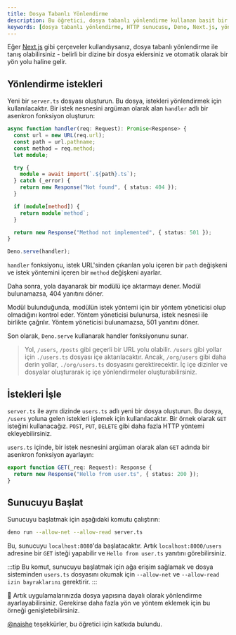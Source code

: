 ```yaml
---
title: Dosya Tabanlı Yönlendirme
description: Bu öğretici, dosya tabanlı yönlendirme kullanan basit bir HTTP sunucusu oluşturmanın nasıl yapılacağını göstermektedir. Sunucu, belirli dizinlere eklenen dosyaları otomatik olarak yönlendirme yollarına dönüştürür.
keywords: [dosya tabanlı yönlendirme, HTTP sunucusu, Deno, Next.js, yönlendirme istekleri]
---
```


Eğer [Next.js](https://nextjs.org/) gibi çerçeveler kullandıysanız, dosya tabanlı yönlendirme ile tanış olabilirsiniz - belirli bir dizine bir dosya eklersiniz ve otomatik olarak bir yön yolu haline gelir. 

## Yönlendirme istekleri

Yeni bir `server.ts` dosyası oluşturun. Bu dosya, istekleri yönlendirmek için kullanılacaktır. Bir istek nesnesini argüman olarak alan `handler` adlı bir asenkron fonksiyon oluşturun:

```ts title="server.ts"
async function handler(req: Request): Promise<Response> {
  const url = new URL(req.url);
  const path = url.pathname;
  const method = req.method;
  let module;

  try {
    module = await import(`.${path}.ts`);
  } catch (_error) {
    return new Response("Not found", { status: 404 });
  }

  if (module[method]) {
    return module`method`;
  }

  return new Response("Method not implemented", { status: 501 });
}

Deno.serve(handler);
```

`handler` fonksiyonu, istek URL'sinden çıkarılan yolu içeren bir `path` değişkeni ve istek yöntemini içeren bir `method` değişkeni ayarlar.

Daha sonra, yola dayanarak bir modülü içe aktarmayı dener. Modül bulunamazsa, 404 yanıtını döner.

Modül bulunduğunda, modülün istek yöntemi için bir yöntem yöneticisi olup olmadığını kontrol eder. Yöntem yöneticisi bulunursa, istek nesnesi ile birlikte çağrılır. Yöntem yöneticisi bulunamazsa, 501 yanıtını döner.

Son olarak, `Deno.serve` kullanarak handler fonksiyonunu sunar.

> Yol, `/users`, `/posts` gibi geçerli bir URL yolu olabilir. `/users` gibi yollar için `./users.ts` dosyası içe aktarılacaktır. Ancak, `/org/users` gibi daha derin yollar, `./org/users.ts` dosyasını gerektirecektir. İç içe dizinler ve dosyalar oluşturarak iç içe yönlendirmeler oluşturabilirsiniz.

## İstekleri İşle

`server.ts` ile aynı dizinde `users.ts` adlı yeni bir dosya oluşturun. Bu dosya, `/users` yoluna gelen istekleri işlemek için kullanılacaktır. Bir örnek olarak `GET` isteğini kullanacağız. `POST`, `PUT`, `DELETE` gibi daha fazla HTTP yöntemi ekleyebilirsiniz.

`users.ts` içinde, bir istek nesnesini argüman olarak alan `GET` adında bir asenkron fonksiyon ayarlayın:

```ts title="users.ts"
export function GET(_req: Request): Response {
  return new Response("Hello from user.ts", { status: 200 });
}
```

## Sunucuyu Başlat

Sunucuyu başlatmak için aşağıdaki komutu çalıştırın:

```sh
deno run --allow-net --allow-read server.ts
```

Bu, sunucuyu `localhost:8080`'da başlatacaktır. Artık `localhost:8000/users` adresine bir `GET` isteği yapabilir ve `Hello from user.ts` yanıtını görebilirsiniz.

:::tip
Bu komut, sunucuyu başlatmak için ağa erişim sağlamak ve dosya sisteminden `users.ts` dosyasını okumak için `--allow-net` ve `--allow-read` `izin bayraklarını` gerektirir.
:::

🦕 Artık uygulamalarınızda dosya yapısına dayalı olarak yönlendirme ayarlayabilirsiniz. Gerekirse daha fazla yön ve yöntem eklemek için bu örneği genişletebilirsiniz.

[ @naishe](https://github.com/naishe) teşekkürler, bu öğretici için katkıda bulundu.